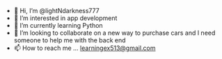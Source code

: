 - 👋 Hi, I’m @lightNdarkness777
- 👀 I’m interested in app development  
- 🌱 I’m currently learning Python
- 💞️ I’m looking to collaborate on a new way to purchase cars and I need someone to help me with the back end
- 📫 How to reach me ... learningex513@gmail.com

<!---
lightNdarkness777/lightNdarkness777 is a ✨ special ✨ repository because its `README.md` (this file) appears on your GitHub profile.
You can click the Preview link to take a look at your changes.
--->
